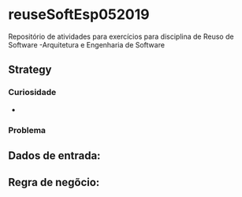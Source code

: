 # reuseSoftEsp052019
Repositório de atividades para exercícios para disciplina de Reuso de Software -Arquitetura e Engenharia de Software

## Strategy

### Curiosidade
- 

### Problema
Dados de entrada:
- 

Regra de negõcio: 
- 
